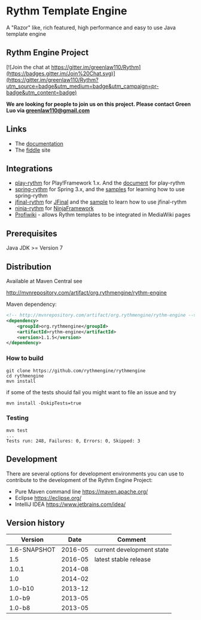 Rythm Template Engine
======================

A "Razor" like, rich featured, high performance and easy to use Java template engine


## Rythm Engine Project ##
[![Join the chat at https://gitter.im/greenlaw110/Rythm](https://badges.gitter.im/Join%20Chat.svg)](https://gitter.im/greenlaw110/Rythm?utm_source=badge&utm_medium=badge&utm_campaign=pr-badge&utm_content=badge)

**We are looking for people to join us on this project. Please contact Green Luo via greenlaw110@gmail.com**

## Links ##

* The [documentation](http://rythmengine.org/doc/index)
* The [fiddle](http://fiddle.rythmengine.org/) site

## Integrations ##

* [play-rythm](https://github.com/greenlaw110/play-rythm) for Play!Framework 1.x. And the [document](http://www.playframework.com/modules/rythm-1.0.0-20121210/home) for play-rythm
* [spring-rythm](https://github.com/greenlaw110/spring-rythm) for Spring 3.x, and the [samples](https://github.com/greenlaw110/spring-rythm-samples) for learning how to use spring-rythm
* [jfinal-rythm](https://github.com/greenlaw110/jfinal-rythm) for [JFinal](http://www.jfinal.com/) and the [sample](https://github.com/greenlaw110/jfinal-bbs) to learn how to use jfinal-rythm
* [ninja-rythm](https://github.com/ninjaframework/ninja-rythm) for [NinjaFramework](http://www.ninjaframework.org/)
* [Profiwiki](http://www.profiwiki.de) - allows Rythm templates to be integrated in MediaWiki pages 

## Prerequisites ##
Java JDK >= Version 7

## Distribution ##
Available at Maven Central see 

http://mvnrepository.com/artifact/org.rythmengine/rythm-engine

Maven dependency:

```xml
<!-- http://mvnrepository.com/artifact/org.rythmengine/rythm-engine -->
<dependency>
    <groupId>org.rythmengine</groupId>
    <artifactId>rythm-engine</artifactId>
    <version>1.1.5</version>
</dependency>
```

### How to build
```
git clone https://github.com/rythmengine/rythmengine
cd rythmengine
mvn install
```

if some of the tests should fail you might want to file an issue and try
```
mvn install -DskipTests=true
```

### Testing
```
mvn test
...
Tests run: 248, Failures: 0, Errors: 0, Skipped: 3
```

## Development ##
There are several options for development environments you can use to contribute to the development of
the Rythm Engine Project:
* Pure Maven command line https://maven.apache.org/
* Eclipse https://eclipse.org/
* IntelliJ IDEA https://www.jetbrains.com/idea/

## Version history
|  Version     | Date    | Comment
| ------------ | ------- | -------------------------
| 1.6-SNAPSHOT | 2016-05 | current development state
| 1.5          | 2016-05 | latest stable release
| 1.0.1        | 2014-08 |
| 1.0          | 2014-02 |
| 1.0-b10      | 2013-12 |
| 1.0-b9       | 2013-05 |
| 1.0-b8       | 2013-05 |


